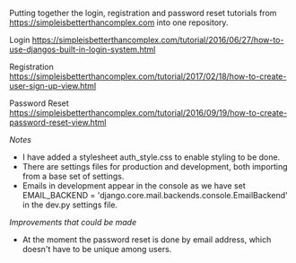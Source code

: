Putting together the login, registration and password reset tutorials from https://simpleisbetterthancomplex.com into one repository.

Login
https://simpleisbetterthancomplex.com/tutorial/2016/06/27/how-to-use-djangos-built-in-login-system.html

Registration
https://simpleisbetterthancomplex.com/tutorial/2017/02/18/how-to-create-user-sign-up-view.html

Password Reset
https://simpleisbetterthancomplex.com/tutorial/2016/09/19/how-to-create-password-reset-view.html

*Notes*
- I have added a stylesheet auth_style.css to enable styling to be done.
- There are settings files for production and development, both importing from a base set of settings.
- Emails in development appear in the console as we have set EMAIL_BACKEND = 'django.core.mail.backends.console.EmailBackend' in the dev.py settings file.

*Improvements that could be made*
- At the moment the password reset is done by email address, which doesn't have to be unique among users.